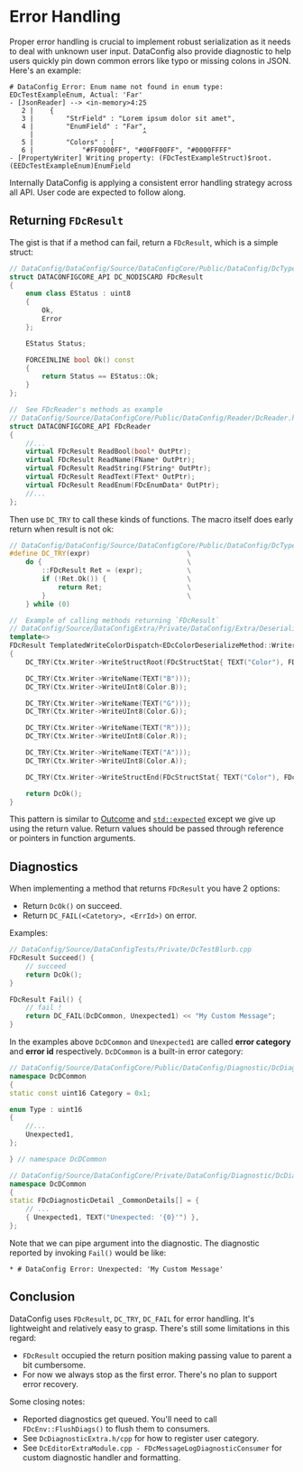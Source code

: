 # Error Handling

Proper error handling is crucial to implement robust serialization as it needs to deal with unknown user input. DataConfig also provide diagnostic to help users quickly pin down common errors like typo or missing colons in JSON. Here's an example:

```
# DataConfig Error: Enum name not found in enum type: EDcTestExampleEnum, Actual: 'Far'
- [JsonReader] --> <in-memory>4:25
   2 |    {
   3 |        "StrField" : "Lorem ipsum dolor sit amet",
   4 |        "EnumField" : "Far",
     |                           ^
   5 |        "Colors" : [
   6 |            "#FF0000FF", "#00FF00FF", "#0000FFFF"
- [PropertyWriter] Writing property: (FDcTestExampleStruct)$root.(EEDcTestExampleEnum)EnumField
```

Internally DataConfig is applying a consistent error handling strategy across all API. User code are expected to follow along.

## Returning `FDcResult`

The gist is that if a method can fail, return a `FDcResult`, which is a simple struct:

```c++
// DataConfig/DataConfig/Source/DataConfigCore/Public/DataConfig/DcTypes.h
struct DATACONFIGCORE_API DC_NODISCARD FDcResult
{
    enum class EStatus : uint8
    {
        Ok,
        Error
    };

    EStatus Status;

    FORCEINLINE bool Ok() const
    {
        return Status == EStatus::Ok;
    }
};

//  See FDcReader's methods as example
// DataConfig/Source/DataConfigCore/Public/DataConfig/Reader/DcReader.h
struct DATACONFIGCORE_API FDcReader
{
    //...
    virtual FDcResult ReadBool(bool* OutPtr);
    virtual FDcResult ReadName(FName* OutPtr);
    virtual FDcResult ReadString(FString* OutPtr);
    virtual FDcResult ReadText(FText* OutPtr);
    virtual FDcResult ReadEnum(FDcEnumData* OutPtr);
    //...
};
```

Then use `DC_TRY` to call these kinds of functions. The macro itself does early return when result is not ok:

```c++
// DataConfig/DataConfig/Source/DataConfigCore/Public/DataConfig/DcTypes.h
#define DC_TRY(expr)                        \
    do {                                    \
        ::FDcResult Ret = (expr);           \
        if (!Ret.Ok()) {                    \
            return Ret;                     \
        }                                   \
    } while (0)

//  Example of calling methods returning `FDcResult`
// DataConfig/Source/DataConfigExtra/Private/DataConfig/Extra/Deserialize/DcDeserializeColor.cpp
template<>
FDcResult TemplatedWriteColorDispatch<EDcColorDeserializeMethod::WriterAPI>(const FColor& Color, FDcDeserializeContext& Ctx)
{
    DC_TRY(Ctx.Writer->WriteStructRoot(FDcStructStat{ TEXT("Color"), FDcStructStat::WriteCheckName }));

    DC_TRY(Ctx.Writer->WriteName(TEXT("B")));
    DC_TRY(Ctx.Writer->WriteUInt8(Color.B));

    DC_TRY(Ctx.Writer->WriteName(TEXT("G")));
    DC_TRY(Ctx.Writer->WriteUInt8(Color.G));

    DC_TRY(Ctx.Writer->WriteName(TEXT("R")));
    DC_TRY(Ctx.Writer->WriteUInt8(Color.R));

    DC_TRY(Ctx.Writer->WriteName(TEXT("A")));
    DC_TRY(Ctx.Writer->WriteUInt8(Color.A));

    DC_TRY(Ctx.Writer->WriteStructEnd(FDcStructStat{ TEXT("Color"), FDcStructStat::WriteCheckName }));

    return DcOk();
}
```
This pattern is similar to [Outcome](https://ned14.github.io/outcome/) and [`std::expected`](https://wg21.link/p0323) except we give up using the return value. Return values should be passed through reference or pointers in function arguments.

## Diagnostics

When implementing a method that returns `FDcResult` you have 2 options:

- Return `DcOk()` on succeed.
- Return `DC_FAIL(<Catetory>, <ErrId>)` on error.

Examples:

```c++
// DataConfig/Source/DataConfigTests/Private/DcTestBlurb.cpp
FDcResult Succeed() {
    // succeed
    return DcOk();
}

FDcResult Fail() {
    // fail !
    return DC_FAIL(DcDCommon, Unexpected1) << "My Custom Message";
}
```

In the examples above `DcDCommon` and `Unexpected1` are called __error category__ and __error id__ respectively. `DcDCommon` is a built-in error category:

```c++
// DataConfig/Source/DataConfigCore/Public/DataConfig/Diagnostic/DcDiagnosticCommon.h
namespace DcDCommon
{
static const uint16 Category = 0x1;

enum Type : uint16
{
    //...
    Unexpected1,
};

} // namespace DcDCommon

// DataConfig/Source/DataConfigCore/Private/DataConfig/Diagnostic/DcDiagnosticCommon.cpp
namespace DcDCommon
{
static FDcDiagnosticDetail _CommonDetails[] = {
    // ...
    { Unexpected1, TEXT("Unexpected: '{0}'") },
};
```

Note that we can pipe argument into the diagnostic. The diagnostic reported by invoking `Fail()` would be like:

```
* # DataConfig Error: Unexpected: 'My Custom Message'
```

## Conclusion

DataConfig uses `FDcResult`, `DC_TRY`, `DC_FAIL` for error handling. It's lightweight and relatively easy to grasp. There's still some limitations in this regard:

- `FDcResult` occupied the return position making passing value to parent a bit cumbersome.
- For now we always stop as the first error. There's no plan to support error recovery.

Some closing notes:

- Reported diagnostics get queued. You'll need to call `FDcEnv::FlushDiags()` to flush them to consumers.
- See `DcDiagnosticExtra.h/cpp` for how to register user category.
- See `DcEditorExtraModule.cpp - FDcMessageLogDiagnosticConsumer` for custom diagnostic handler and formatting.